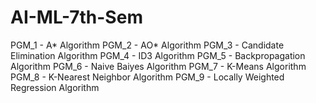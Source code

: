 # AI-ML-7th-Sem
PGM_1 - A* Algorithm
PGM_2 - AO* Algorithm
PGM_3 - Candidate Elimination Algorithm
PGM_4 - ID3 Algorithm
PGM_5 - Backpropagation Algorithm
PGM_6 - Naive Baiyes Algorithm
PGM_7 - K-Means Algorithm
PGM_8 - K-Nearest Neighbor Algorithm
PGM_9 - Locally Weighted Regression Algorithm
